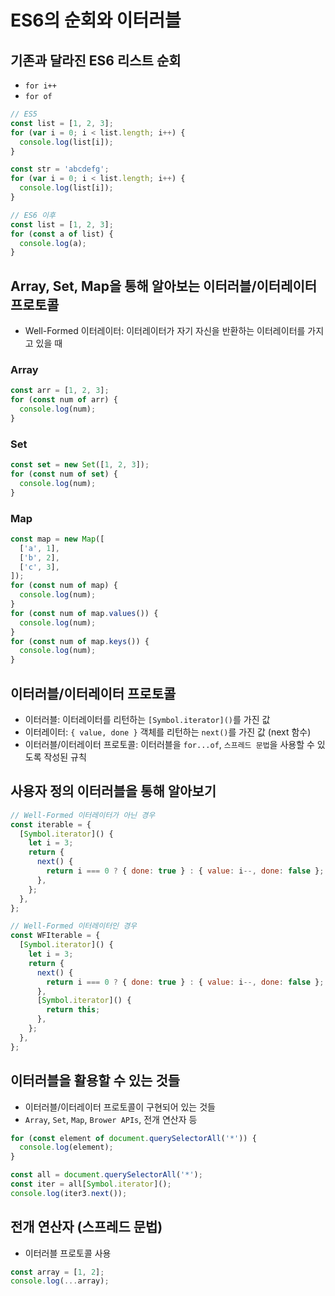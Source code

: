 # ES6의 순회와 이터러블

## 기존과 달라진 ES6 리스트 순회

- `for i++`
- `for of`

```js
// ES5
const list = [1, 2, 3];
for (var i = 0; i < list.length; i++) {
  console.log(list[i]);
}

const str = 'abcdefg';
for (var i = 0; i < list.length; i++) {
  console.log(list[i]);
}
```

```js
// ES6 이후
const list = [1, 2, 3];
for (const a of list) {
  console.log(a);
}
```

## Array, Set, Map을 통해 알아보는 이터러블/이터레이터 프로토콜

- Well-Formed 이터레이터: 이터레이터가 자기 자신을 반환하는 이터레이터를 가지고 있을 때

### Array

```js
const arr = [1, 2, 3];
for (const num of arr) {
  console.log(num);
}
```

### Set

```js
const set = new Set([1, 2, 3]);
for (const num of set) {
  console.log(num);
}
```

### Map

```js
const map = new Map([
  ['a', 1],
  ['b', 2],
  ['c', 3],
]);
for (const num of map) {
  console.log(num);
}
for (const num of map.values()) {
  console.log(num);
}
for (const num of map.keys()) {
  console.log(num);
}
```

## 이터러블/이터레이터 프로토콜

- 이터러블: 이터레이터를 리턴하는 `[Symbol.iterator]()`를 가진 값
- 이터레이터: `{ value, done }` 객체를 리턴하는 `next()`를 가진 값 (next 함수)
- 이터러블/이터레이터 프로토콜: 이터러블을 `for...of`, `스프레드 문법`을 사용할 수 있도록 작성된 규칙

## 사용자 정의 이터러블을 통해 알아보기

```js
// Well-Formed 이터레이터가 아닌 경우
const iterable = {
  [Symbol.iterator]() {
    let i = 3;
    return {
      next() {
        return i === 0 ? { done: true } : { value: i--, done: false };
      },
    };
  },
};

// Well-Formed 이터레이터인 경우
const WFIterable = {
  [Symbol.iterator]() {
    let i = 3;
    return {
      next() {
        return i === 0 ? { done: true } : { value: i--, done: false };
      },
      [Symbol.iterator]() {
        return this;
      },
    };
  },
};
```

## 이터러블을 활용할 수 있는 것들

- 이터러블/이터레이터 프로토콜이 구현되어 있는 것들
- `Array`, `Set`, `Map`, `Brower APIs`, 전개 연산자 등

```js
for (const element of document.querySelectorAll('*')) {
  console.log(element);
}

const all = document.querySelectorAll('*');
const iter = all[Symbol.iterator]();
console.log(iter3.next());
```

## 전개 연산자 (스프레드 문법)

- 이터러블 프로토콜 사용

```js
const array = [1, 2];
console.log(...array);
```

